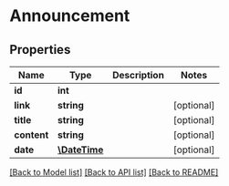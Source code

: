 # Announcement

## Properties
Name | Type | Description | Notes
------------ | ------------- | ------------- | -------------
**id** | **int** |  | 
**link** | **string** |  | [optional] 
**title** | **string** |  | [optional] 
**content** | **string** |  | [optional] 
**date** | [**\DateTime**](\DateTime.md) |  | [optional] 

[[Back to Model list]](../README.md#documentation-for-models) [[Back to API list]](../README.md#documentation-for-api-endpoints) [[Back to README]](../README.md)


